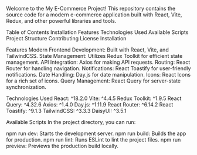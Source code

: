 Welcome to the My E-Commerce Project! This repository contains the source code for a modern e-commerce application built with React, Vite, Redux, and other powerful libraries and tools.

Table of Contents
Installation
Features
Technologies Used
Available Scripts
Project Structure
Contributing
License
Installation

Features
Modern Frontend Development: Built with React, Vite, and TailwindCSS.
State Management: Utilizes Redux Toolkit for efficient state management.
API Integration: Axios for making API requests.
Routing: React Router for handling navigation.
Notifications: React Toastify for user-friendly notifications.
Date Handling: Day.js for date manipulation.
Icons: React Icons for a rich set of icons.
Query Management: React Query for server-state synchronization.


Technologies Used
React: ^18.2.0
Vite: ^4.4.5
Redux Toolkit: ^1.9.5
React Query: ^4.32.6
Axios: ^1.4.0
Day.js: ^1.11.9
React Router: ^6.14.2
React Toastify: ^9.1.3
TailwindCSS: ^3.3.3
DaisyUI: ^3.5.1

Available Scripts
In the project directory, you can run:

npm run dev: Starts the development server.
npm run build: Builds the app for production.
npm run lint: Runs ESLint to lint the project files.
npm run preview: Previews the production build locally.
